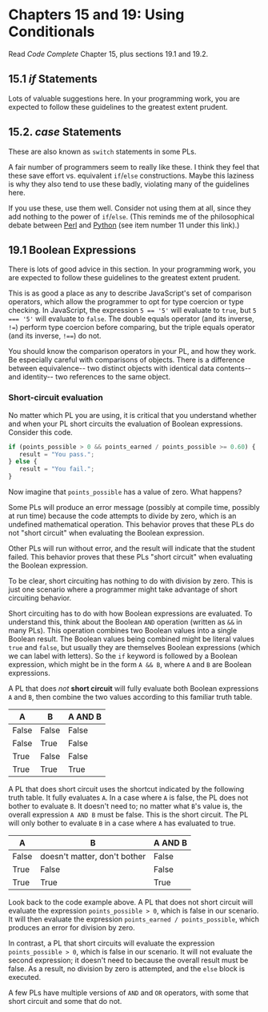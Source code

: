 # Chapters 15 and 19: Using Conditionals

Read *Code Complete* Chapter 15, plus sections 19.1 and 19.2.

## 15.1 *if* Statements

Lots of valuable suggestions here. In your programming work, you are expected to follow these guidelines to the greatest extent prudent.

## 15.2. *case* Statements

These are also known as `switch` statements in some PLs.

A fair number of programmers seem to really like these. I think they feel that these save effort vs. equivalent `if`/`else` constructions. Maybe this laziness is why they also tend to use these badly, violating many of the guidelines here.

If you use these, use them well. Consider not using them at all, since they add nothing to the power of  `if`/`else`. (This reminds me of the philosophical debate between [Perl](http://c2.com/cgi/wiki?ThereIsMoreThanOneWayToDoIt) and [Python](http://c2.com/cgi/wiki?PythonPhilosophy) (see item number 11 under this link).)

## 19.1 Boolean Expressions

There is lots of good advice in this section. In your programming work, you are expected to follow these guidelines to the greatest extent prudent.

This is as good a place as any to describe JavaScript's set of comparison operators, which allow the programmer to opt for type coercion or type checking. In JavaScript, the expression `5 == '5'` will evaluate to `true`, but `5 === '5'` will evaluate to `false`.  The double equals operator (and its inverse, `!=`) perform type coercion before comparing, but the triple equals operator (and its inverse, `!==`) do not. 

You should know the comparison operators in your PL, and how they work. Be especially careful with comparisons of objects. There is a difference between equivalence-- two distinct objects with identical data contents-- and identity-- two references to the same object.

### Short-circuit evaluation

No matter which PL you are using, it is critical that you understand whether and when your PL short circuits the evaluation of Boolean expressions. Consider this code.

```javascript
if (points_possible > 0 && points_earned / points_possible >= 0.60) {
   result = "You pass.";
} else {
   result = "You fail.";
}
```

Now imagine that `points_possible` has a value of zero. What happens?

Some PLs will produce an error message (possibly at compile time, possibly at run time) because the code attempts to divide by zero, which is an undefined mathematical operation. This behavior proves that these PLs do not "short circuit" when evaluating the Boolean expression.

Other PLs will run without error, and the result will indicate that the student failed. This behavior proves that these PLs "short circuit" when evaluating the Boolean expression.

To be clear, short circuiting has nothing to do with division by zero. This is just one scenario where a programmer might take advantage of short circuiting behavior.

Short circuiting has to do with how Boolean expressions are evaluated. To understand this, think about the Boolean `AND` operation (written as `&&` in many PLs). This operation combines two Boolean values into a single Boolean result. The Boolean values being combined might be literal values `true` and `false`, but usually they are themselves Boolean expressions (which we can label with letters). So the `if` keyword is followed by a Boolean expression, which might be in the form `A && B`, where `A` and `B` are Boolean expressions.

A PL that does *not* **short circuit** will fully evaluate both Boolean expressions `A` and `B`, then combine the two values according to this familiar truth table.

| A     | B     | A AND B |
| ----- | ----- | ------- |
| False | False | False   |
| False | True  | False   |
| True  | False | False   |
| True  | True  | True    |

A PL that does short circuit uses the shortcut indicated by the following truth table. It fully evaluates `A`. In a case where `A` is false, the PL does not bother to evaluate `B`. It doesn't need to; no matter what `B`'s value is, the overall expression `A AND B` must be false. This is the short circuit. The PL will only bother to evaluate `B` in a case where `A` has evaluated to true.

| A     | B                            | A AND B |
| ----- | ---------------------------- | ------- |
| False | doesn't matter, don't bother | False   |
| True  | False                        | False   |
| True  | True                         | True    |

Look back to the code example above. A PL that does not short circuit will evaluate the expression `points_possible > 0`, which is false in our scenario. It will then evaluate the expression `points_earned / points_possible`, which produces an error for division by zero.

In contrast, a PL that short circuits will evaluate the expression `points_possible > 0`, which is false in our scenario. It will not evaluate the second expression; it doesn't need to because the overall result must be false. As a result, no division by zero is attempted, and the `else` block is executed.

A few PLs have multiple versions of `AND` and `OR` operators, with some that short circuit and some that do not. 
